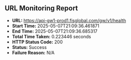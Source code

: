 ## URL Monitoring Report

- **URL:** https://api-gw1-prod1.fisglobal.com/gw/v1/health
- **Start Time:** 2025-05-07T21:09:36.461871
- **End Time:** 2025-05-07T21:09:36.685317
- **Total Time Taken:** 0.223446 seconds
- **HTTP Status Code:** 200
- **Status:** Success
- **Failure Reason:** N/A
